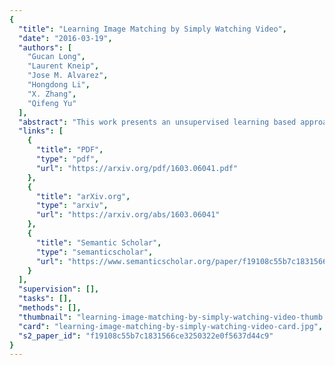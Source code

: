 ```yaml
---
{
  "title": "Learning Image Matching by Simply Watching Video",
  "date": "2016-03-19",
  "authors": [
    "Gucan Long",
    "Laurent Kneip",
    "Jose M. Alvarez",
    "Hongdong Li",
    "X. Zhang",
    "Qifeng Yu"
  ],
  "abstract": "This work presents an unsupervised learning based approach to the ubiquitous computer vision problem of image matching. We start from the insight that the problem of frame interpolation implicitly solves for inter-frame correspondences. This permits the application of analysis-by-synthesis: we first train and apply a Convolutional Neural Network for frame interpolation, then obtain correspondences by inverting the learned CNN. The key benefit behind this strategy is that the CNN for frame interpolation can be trained in an unsupervised manner by exploiting the temporal coherence that is naturally contained in real-world video sequences. The present model therefore learns image matching by simply “watching videos”. Besides a promise to be more generally applicable, the presented approach achieves surprising performance comparable to traditional empirically designed methods.",
  "links": [
    {
      "title": "PDF",
      "type": "pdf",
      "url": "https://arxiv.org/pdf/1603.06041.pdf"
    },
    {
      "title": "arXiv.org",
      "type": "arxiv",
      "url": "https://arxiv.org/abs/1603.06041"
    },
    {
      "title": "Semantic Scholar",
      "type": "semanticscholar",
      "url": "https://www.semanticscholar.org/paper/f19108c55b7c1831566ce3250322e0f5637d44c9"
    }
  ],
  "supervision": [],
  "tasks": [],
  "methods": [],
  "thumbnail": "learning-image-matching-by-simply-watching-video-thumb.jpg",
  "card": "learning-image-matching-by-simply-watching-video-card.jpg",
  "s2_paper_id": "f19108c55b7c1831566ce3250322e0f5637d44c9"
}
---
```


